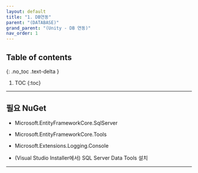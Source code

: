 ```yaml
---
layout: default
title: "1. DB연동"
parent: "(DATABASE)"
grand_parent: "(Unity - DB 연동)"
nav_order: 1
---
```


## Table of contents
{: .no_toc .text-delta }

1. TOC
{:toc}

---

## 필요 NuGet

* Microsoft.EntityFrameworkCore.SqlServer
* Microsoft.EntityFrameworkCore.Tools
* Microsoft.Extensions.Logging.Console

* (Visual Studio Installer에서) SQL Server Data Tools 설치

---

